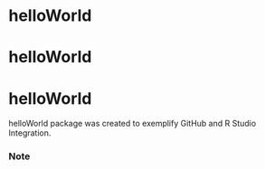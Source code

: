 # helloWorld
# helloWorld
# helloWorld
helloWorld package was created to exemplify GitHub and R Studio Integration.
### Note
